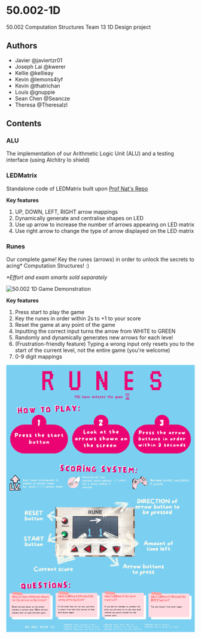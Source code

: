 # 50.002-1D

50.002 Computation Structures Team 13 1D Design project

## Authors

- Javier @javiertzr01
- Joseph Lai @kwerer
- Kellie @kellieay
- Kevin @lemons4lyf
- Kevin @thatrichan
- Louis @gnuppie
- Sean Chen @Seancze
- Theresa @Theresalzl

## Contents

### ALU

The implementation of our Arithmetic Logic Unit (ALU) and a testing interface (using Alchitry Io shield)

### LEDMatrix

Standalone code of LEDMatrix built upon [Prof Nat's Repo](https://github.com/natalieagus/SampleAlchitryProjects/tree/master/MatrixLEDTest)

**Key features**

1. UP, DOWN, LEFT, RIGHT arrow mappings
2. Dynamically generate and centralise shapes on LED
3. Use up arrow to increase the number of arrows appearing on LED matrix
4. Use right arrow to change the type of arrow displayed on the LED matrix

### Runes

Our complete game! Key the runes (arrows) in order to unlock the secrets to acing\* Computation Structures! :)

_\*Effort and exam smarts sold separately_

![50.002 1D Game Demonstration](https://github.com/seancze/50.002-1d/blob/master/assets/50.002_1d_video.gif)

**Key features**

1. Press start to play the game
2. Key the runes in order within 2s to +1 to your score
3. Reset the game at any point of the game
4. Inputting the correct input turns the arrow from WHITE to GREEN
5. Randomly and dynamically generates new arrows for each level
6. (Frustration-friendly feature) Typing a wrong input only resets you to the start of the current level, not the entire game (you're welcome)
7. 0-9 digit mappings

![50.002 1D Poster](https://github.com/seancze/50.002-1d/blob/master/assets/50.002_1d_poster.png)
